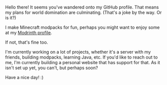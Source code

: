 Hello there!
It seems you've wandered onto my GitHub profile. That means my plans for world domination are culminating. (That's a joke by the way. Or is it?)

I make Minecraft modpacks for fun, perhaps you might want to enjoy some at my [Modrinth profile](https://modrinth.com/user/UnperishedDev).

If not, that's fine too.

I'm currently working on a lot of projects, whether it's a server with my friends, building modpacks, learning Java, etc. If you'd like to reach out to me, I'm currently building a personal website that has support for that. As it isn't set up yet, you can't, but perhaps soon?

Have a nice day! :)


<!---
UnperishedDev/UnperishedDev is a ✨ special ✨ repository because its `README.md` (this file) appears on your GitHub profile.
You can click the Preview link to take a look at your changes.
--->
